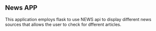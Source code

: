 ## News APP

This application employs flask to use NEWS api to display different news sources that allows the user to check for dfferent articles.